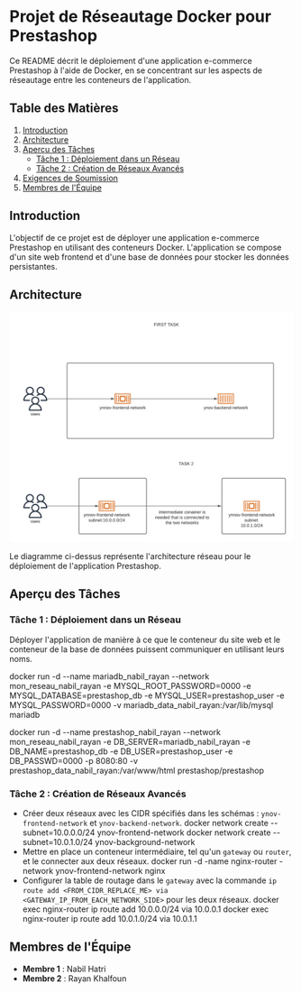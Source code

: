 # Projet de Réseautage Docker pour Prestashop

Ce README décrit le déploiement d'une application e-commerce Prestashop à l'aide de Docker, en se concentrant sur les aspects de réseautage entre les conteneurs de l'application.

## Table des Matières
1. [Introduction](#introduction)
2. [Architecture](#architecture)
3. [Aperçu des Tâches](#aperçu-des-tâches)
   - [Tâche 1 : Déploiement dans un Réseau](###tâche-1-déploiement-dans-un-réseau)
   - [Tâche 2 : Création de Réseaux Avancés](###tâche-2-création-de-réseaux-avancés)
4. [Exigences de Soumission](#exigences-de-soumission)
5. [Membres de l'Équipe](#membres-de-léquipe)

## Introduction

L'objectif de ce projet est de déployer une application e-commerce Prestashop en utilisant des conteneurs Docker. L'application se compose d'un site web frontend et d'une base de données pour stocker les données persistantes.

## Architecture

![Diagramme d'Architecture](archi.png)

Le diagramme ci-dessus représente l'architecture réseau pour le déploiement de l'application Prestashop.

## Aperçu des Tâches

### Tâche 1 : Déploiement dans un Réseau

Déployer l'application de manière à ce que le conteneur du site web et le conteneur de la base de données puissent communiquer en utilisant leurs noms.

docker run -d --name mariadb_nabil_rayan --network mon_reseau_nabil_rayan -e MYSQL_ROOT_PASSWORD=0000 -e MYSQL_DATABASE=prestashop_db -e MYSQL_USER=prestashop_user -e MYSQL_PASSWORD=0000 -v mariadb_data_nabil_rayan:/var/lib/mysql mariadb


docker run -d --name prestashop_nabil_rayan --network mon_reseau_nabil_rayan -e DB_SERVER=mariadb_nabil_rayan -e DB_NAME=prestashop_db -e DB_USER=prestashop_user -e DB_PASSWD=0000 -p 8080:80 -v prestashop_data_nabil_rayan:/var/www/html prestashop/prestashop



### Tâche 2 : Création de Réseaux Avancés

- Créer deux réseaux avec les CIDR spécifiés dans les schémas : `ynov-frontend-network` et `ynov-backend-network`.
  docker network create --subnet=10.0.0.0/24  ynov-frontend-network
  docker network create --subnet=10.0.1.0/24 ynov-background-network
- Mettre en place un conteneur intermédiaire, tel qu'un `gateway` ou `router`, et le connecter aux deux réseaux.
   docker run -d -name nginx-router -network ynov-frontend-network nginx
- Configurer la table de routage dans le `gateway` avec la commande `ip route add <FROM_CIDR_REPLACE_ME> via <GATEWAY_IP_FROM_EACH_NETWORK_SIDE>` pour les deux réseaux.
  docker exec nginx-router ip route add 10.0.0.0/24 via 10.0.0.1
  docker exec nginx-router ip route add 10.0.1.0/24 via 10.0.1.1


## Membres de l'Équipe

- **Membre 1** : Nabil Hatri
- **Membre 2** : Rayan Khalfoun

